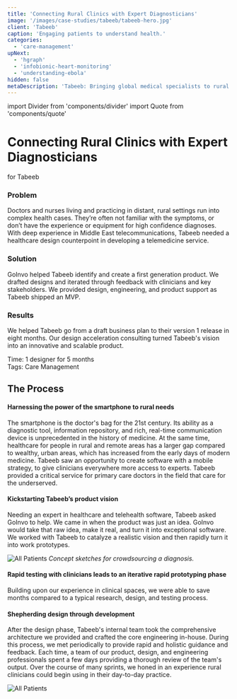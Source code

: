 ```yaml
---
title: 'Connecting Rural Clinics with Expert Diagnosticians'
image: '/images/case-studies/tabeeb/tabeeb-hero.jpg'
client: 'Tabeeb'
caption: 'Engaging patients to understand health.'
categories:
  - 'care-management'
upNext:
  - 'hgraph'
  - 'infobionic-heart-monitoring'
  - 'understanding-ebola'
hidden: false
metaDescription: 'Tabeeb: Bringing global medical specialists to rural communities with the flick of a finger.'
---
```


import Divider from 'components/divider'
import Quote from 'components/quote'

# Connecting Rural Clinics with Expert Diagnosticians

for Tabeeb

### Problem

Doctors and nurses living and practicing in distant, rural settings run into complex health cases. They’re often not familiar with the symptoms, or don’t have the experience or equipment for high confidence diagnoses. With deep experience in Middle East telecommunications, Tabeeb needed a healthcare design counterpoint in developing a telemedicine service.

### Solution

GoInvo helped Tabeeb identify and create a first generation product. We drafted designs and iterated through feedback with clinicians and key stakeholders. We provided design, engineering, and product support as Tabeeb shipped an MVP.

### Results

We helped Tabeeb go from a draft business plan to their version 1 release in eight months. Our design acceleration consulting turned Tabeeb's vision into an innovative and scalable product.

<span class="text--uppercase text--gray text--bold text--spacing text--md">Time:</span> 1 designer for 5 months
<br/> <span class="text--uppercase text--gray text--bold text--spacing text--md">Tags:</span> Care Management
<br/>

<Divider />

## The Process

#### Harnessing the power of the smartphone to rural needs

The smartphone is the doctor's bag for the 21st century. Its ability as a diagnostic tool, information repository, and rich, real-time communication device is unprecedented in the history of medicine. At the same time, healthcare for people in rural and remote areas has a larger gap compared to wealthy, urban areas, which has increased from the early days of modern medicine. Tabeeb saw an opportunity to create software with a mobile strategy, to give clinicians everywhere more access to experts. Tabeeb provided a critical service for primary care doctors in the field that care for the underserved.

#### Kickstarting Tabeeb’s product vision

Needing an expert in healthcare and telehealth software, Tabeeb asked GoInvo to help. We came in when the product was just an idea. GoInvo would take that raw idea, make it real, and turn it into exceptional software. We worked with Tabeeb to catalyze a realistic vision and then rapidly turn it into work prototypes.

![All Patients](/images/case-studies/tabeeb/tabeeb-sketch.jpg)
_Concept sketches for crowdsourcing a diagnosis._

#### Rapid testing with clinicians leads to an iterative rapid prototyping phase

Building upon our experience in clinical spaces, we were able to save months compared to a typical research, design, and testing process.

#### Shepherding design through development

After the design phase, Tabeeb's internal team took the comprehensive architecture we provided and crafted the core engineering in-house. During this process, we met periodically to provide rapid and holistic guidance and feedback. Each time, a team of our product, design, and engineering professionals spent a few days providing a thorough review of the team's output. Over the course of many sprints, we honed in an experience rural clinicians could begin using in their day-to-day practice.

![All Patients](/images/case-studies/tabeeb/tabeeb-workflow.jpg)
